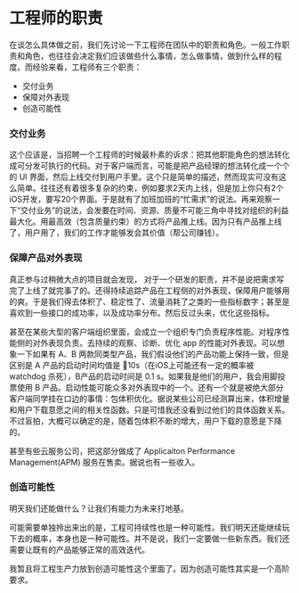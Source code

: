 # 工程师的职责

在谈怎么具体做之前，我们先讨论一下工程师在团队中的职责和角色。一般工作职责和角色，也往往会决定我们应该做些什么事情，怎么做事情，做到什么样的程度。而经验来看，工程师有三个职责：

* 交付业务
* 保障对外表现
* 创造可能性

### 交付业务

这个应该是，当招聘一个工程师的时候最朴素的诉求：把其他职能角色的想法转化成可分发可执行的代码。对于客户端而言，可能是把产品经理的想法转化成一个个的 UI 界面，然后上线交付到用户手里。这个只是简单的描述，然而现实可没有这么简单。往往还有着很多复杂的约束，例如要求2天内上线，但是加上你只有2个iOS开发，要写20个界面。于是就有了加班加班的“忙需求”的说法。再来观察一下“交付业务”的说法，会发要在时间、资源、质量不可能三角中寻找对组织的利益最大化。用最高效（包含质量约束）的方式将产品推上线。因为只有产品推上线了，用户用了，我们的工作才能够发会其价值（帮公司赚钱）。

### 保障产品对外表现

真正参与过稍微大点的项目就会发现， 对于一个研发的职责，并不是说把需求写完了上线了就完事了的。还得持续追踪产品在工程侧的对外表现，保障用户能够用的爽。于是我们得去体积了、稳定性了、流量消耗了之类的一些指标数字；甚至是喜欢到一些接口的成功率，以及成功率分布。然后反过头来，优化这些指标。

甚至在某些大型的客户端组织里面，会成立一个组织专门负责程序性能。对程序性能侧的对外表现负责。去持续的观察、诊断、优化 app 的性能对外表现。可以想象一下如果有 A、B 两款同类型产品，我们假设他们的产品功能上保持一致，但是区别是 A 产品的启动时间均值是 10s（在iOS上可能还有一定的概率被 watchdog 杀死），B产品的启动时间是 0.1 s。如果我是他们的用户，我会用脚投票使用 B 产品。启动性能可能众多对外表现中的一个。还有一个就是被绝大部分客户端同学挂在口边的事情：包体积优化。据说某些公司已经测算出来，体积增量和用户下载意愿之间的相关性函数。只是可惜我还没看到过他们的具体函数关系。不过盲拍，大概可以确定的是，随着包体积不断的增大，用户下载的意愿是下降的。

甚至有些云服务公司，把这部分做成了 Applicaiton Performance Management\(APM\) 服务在售卖。据说也有一些收入。

### 创造可能性

明天我们还能做什么？让我们有能力为未来打地基。

可能需要单独拎出来出的是，工程可持续性也是一种可能性。我们明天还能继续玩下去的概率，本身也是一种可能性。并不是说，我们一定要做一些新东西。我们还需要让既有的产品能够正常的高效迭代。

我暂且将工程生产力放到创造可能性这个里面了。因为创造可能性其实是一个高阶要求。


